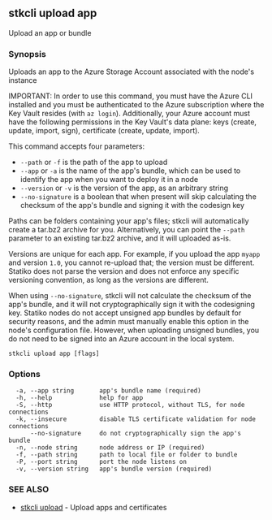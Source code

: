 ## stkcli upload app

Upload an app or bundle

### Synopsis

Uploads an app to the Azure Storage Account associated with the node's instance

IMPORTANT: In order to use this command, you must have the Azure CLI installed and you must be authenticated to the Azure subscription where the Key Vault resides (with `az login`). Additionally, your Azure account must have the following permissions in the Key Vault's data plane: keys (create, update, import, sign), certificate (create, update, import).

This command accepts four parameters:

- `--path` or `-f` is the path of the app to upload
- `--app` or `-a` is the name of the app's bundle, which can be used to identify the app when you want to deploy it in a node
- `--version` or `-v` is the version of the app, as an arbitrary string
- `--no-signature` is a boolean that when present will skip calculating the checksum of the app's bundle and signing it with the codesign key

Paths can be folders containing your app's files; stkcli will automatically create a tar.bz2 archive for you. Alternatively, you can point the `--path` parameter to an existing tar.bz2 archive, and it will uploaded as-is.

Versions are unique for each app. For example, if you upload the app `myapp` and version `1.0`, you cannot re-upload that; the version must be different. Statiko does not parse the version and does not enforce any specific versioning convention, as long as the versions are different.

When using `--no-signature`, stkcli will not calculate the checksum of the app's bundle, and it will not cryptographically sign it with the codesigning key. Statiko nodes do not accept unsigned app bundles by default for security reasons, and the admin must manually enable this option in the node's configuration file. However, when uploading unsigned bundles, you do not need to be signed into an Azure account in the local system.


```
stkcli upload app [flags]
```

### Options

```
  -a, --app string       app's bundle name (required)
  -h, --help             help for app
  -S, --http             use HTTP protocol, without TLS, for node connections
  -k, --insecure         disable TLS certificate validation for node connections
      --no-signature     do not cryptographically sign the app's bundle
  -n, --node string      node address or IP (required)
  -f, --path string      path to local file or folder to bundle
  -P, --port string      port the node listens on
  -v, --version string   app's bundle version (required)
```

### SEE ALSO

* [stkcli upload](stkcli_upload.md)	 - Upload apps and certificates

